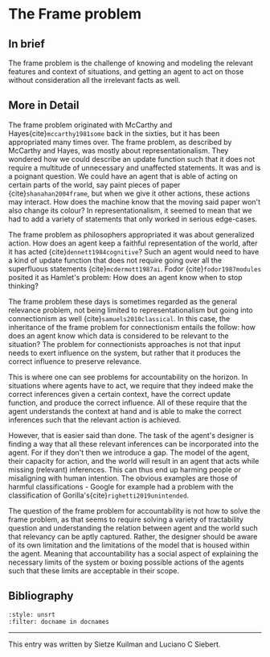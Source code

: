 # The Frame problem

## In brief
The frame problem is the challenge of knowing and modeling the relevant features and context of situations, and getting an agent to act on those without consideration all the irrelevant facts as well.

## More in Detail

The frame problem originated with McCarthy and Hayes{cite}`mccarthy1981some` back in the sixties, but it has been appropriated many times over. The frame problem, as described by McCarthy and Hayes, was mostly about representationalism. They wondered how we could describe an update function such that it does not require a multitude of unnecessary and unaffected statements. It was and is a poignant question. We could have an agent that is able of acting on certain parts of the world, say paint pieces of paper {cite}`shanahan2004frame`, but when we give it other actions, these actions may interact. How does the machine know that the moving said paper won't also change its colour? In representationalism, it seemed to mean that we had to add a variety of statements that only worked in serious edge-cases.

The frame problem as philosophers appropriated it was about generalized action. How does an agent keep a faithful representation of the world, after it has acted {cite}`dennett1984cognitive`? Such an agent would need to have a kind of update function that does not require going over all the superfluous statements {cite}`mcdermott1987ai`. Fodor {cite}`fodor1987modules` posited it as Hamlet's problem: How does an agent know when to stop thinking?

The frame problem these days is sometimes regarded as the general relevance problem, not being limited to representationalism but going into connectionism as well {cite}`samuels2010classical`. In this case, the inheritance of the frame problem for connectionism entails the follow: how does an agent know which data is considered to be relevant to the situation? The problem for connectionists approaches is not that input needs to exert influence on the system, but rather that it produces the correct influence to preserve relevance.

This is where one can see problems for accountability on the horizon. In situations where agents have to act, we require that they indeed make the correct inferences given a certain context, have the correct update function, and produce the correct influence. All of these require that the agent understands the context at hand and is able to make the correct inferences such that the relevant action is achieved.

However, that is easier said than done. The task of the agent's designer is finding a way that all these relevant inferences can be incorporated into the agent. For if they don't then we introduce a gap. The model of the agent, their capacity for action, and the world will result in an agent that acts while missing (relevant) inferences. This can thus end up harming people or misaligning with human intention. The obvious examples are those of harmful classifications - Google for example had a problem with the classification of Gorilla's{cite}`righetti2019unintended`.

The question of the frame problem for accountability is not how to solve the frame problem, as that seems to require solving a variety of tractability question and understanding the relation between agent and the world such that relevancy can be aptly captured. Rather, the designer should be aware of its own limitation and the limitations of the model that is housed within the agent. Meaning that accountability has a social aspect of explaining the necessary limits of the system or boxing possible actions of the agents such that these limits are acceptable in their scope.


## Bibliography

```{bibliography}
:style: unsrt
:filter: docname in docnames
```

---

This entry was written by Sietze Kuilman and Luciano C Siebert.

